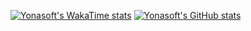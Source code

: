 [![Yonasoft's WakaTime stats](https://github-readme-stats.vercel.app/api/wakatime/?username=yonasoft)](https://github.com/anuraghazra/github-readme-stats)
[![Yonasoft's GitHub stats](https://github-readme-stats.vercel.app/api/top-langs/?username=yonasoft&layout=pie&langs_count=8)](https://github.com/anuraghazra//github-readme-stats)
